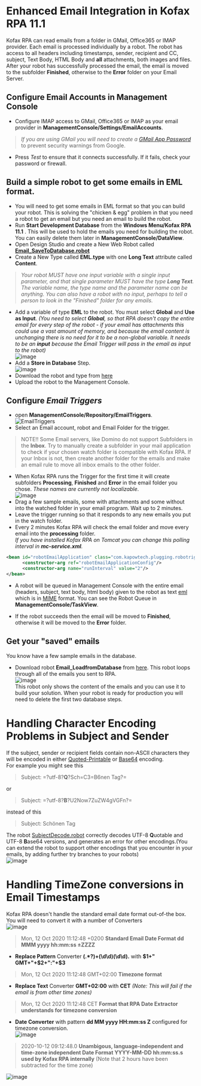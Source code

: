 # Enhanced Email Integration in Kofax RPA 11.1
Kofax RPA can read emails from a folder in GMail, Office365 or IMAP provider. Each email is processed individually by a robot. The robot has access to all headers including timestamps, sender, recipient and CC, subject, Text Body, HTML Body and **all** attachments, both images and files. After your robot has successfully processed the email, the email is moved to the subfolder **Finished**, otherwise to the **Error** folder on your Email Server.

## Configure Email Accounts in Management Console
* Configure IMAP access to GMail, Office365 or IMAP as your email provider in **ManagementConsole/Settings/EmailAccounts**.  
> *If you are using GMail you will need to create a [GMail App Password](https://support.google.com/accounts/answer/185833?hl=en)* to prevent security warnings from Google.
* Press *Test* to ensure that it connects successfully. If it fails, check your password or firewall.
## Build a simple robot to get some emails in EML format.
* You will need to get some emails in EML format so that you can build your robot. This is solving the "chicken & egg" problem in that you need a robot to get an email but you need an email to build the robot.
* Run **Start Development Database** from the **Windows Menu/Kofax RPA 11.1** . This will be used to hold the emails you need for building the robot. You can easily delete them later in **ManagementConsole/DataView**.
* Open Design Studio and create a New Web Robot called [**Email_SaveToDatabase.robot**](https://github.com/KofaxRPA/RPA-11.1/tree/main/Email)
* Create a New Type called **EML.type** with one **Long Text** attribute called **Content**.
> *Your robot MUST have one input variable with a single input parameter, and that single parameter MUST have the type **Long Text**. The variable name, the type name and the parameter name can be anything. You can also have a robot with no input, perhaps to tell a person to look in the "Finished" folder for any emails.*
* Add a variable of type **EML** to the robot. You must select **Global** and **Use as Input**. *(You need to select **Global**, so that RPA doesn't copy the entire email for every step of the robot - if your email has attachments this could use a vast amount of memory, and because the email content is unchanging there is no need for it to be a non-global variable. It needs to be an **input** because the Email Trigger will pass in the email as input to the robot)*  
![image](https://user-images.githubusercontent.com/47416964/98934364-409a6080-24e2-11eb-9599-26f3b945079d.png)
* Add a **Store in Database** Step.  
![image](https://user-images.githubusercontent.com/47416964/99876058-9e226180-2bf4-11eb-9122-7cca0d598065.png)
* Download the robot and type from [here](https://github.com/KofaxRPA/RPA-11.1/tree/main/Email)
* Upload the robot to the Management Console.
## Configure *Email Triggers*
* open **ManagementConsole/Repository/EmailTriggers**.  
![EmailTriggers](https://user-images.githubusercontent.com/47416964/98917769-10949280-24cd-11eb-9e4d-e007bb35ded2.png)
* Select an Email account, robot and Email Folder for the trigger.
> NOTE!! Some Email servers, like Domino do not support Subfolders in the **Inbox**. Try to manually create a subfolder in your mail application to check if your chosen watch folder is compatible with Kofax RPA. If your Inbox is not, then create another folder for the emails and make an email rule to move all inbox emails to the other folder.
* When Kofax RPA runs the Trigger for the first time it will create subfolders **Processing**, **Finished** and **Error** in the email folder you chose.  *These names are currently not localizable*.  
![image](https://user-images.githubusercontent.com/47416964/98919114-bf859e00-24ce-11eb-919e-8efbe5f60a8a.png)
* Drag a few sample emails, some with attachments and some without into the watched folder in your email program. Wait up to 2 minutes.
* Leave the trigger running so that it responds to any new emails you put in the watch folder.
* Every 2 minutes Kofax RPA will check the email folder and move every email into the **processing** folder.  
*If you have installed Kofax RPA on Tomcat you can change this polling interval in **mc-service.xml**.* 
```xml
<bean id="robotEmailApplication" class="com.kapowtech.plugging.robotrigger.email.RobotEmailApplication">
      <constructor-arg ref="robotEmailApplicationConfig"/>
      <constructor-arg name="runInterval" value="2"/>
</bean>
```
* A robot will be queued in Management Console with the entire email (headers, subject, text body, html body) given to the robot as text [eml](https://en.wikipedia.org/wiki/Email#Filename_extensions) which is in [MIME](https://en.wikipedia.org/wiki/MIME) format. You can see the Robot Queue in **ManagementConsole/TaskView**.

* If the robot succeeds then the email will be moved to **Finished**, otherwise it will be moved to the **Error** folder.
## Get your "saved" emails ##
You know have a few sample emails in the database.
* Download robot **Email_LoadfromDatabase** from [here](https://github.com/KofaxRPA/RPA-11.1/tree/main/Email). This robot loops through all of the emails you sent to RPA.  
![image](https://user-images.githubusercontent.com/47416964/99875974-f9a01f80-2bf3-11eb-8a4e-404af8a0fbf1.png)  
This robot only shows the content of the emails and you can use it to build your solution. When your robot is ready for production you will need to delete the first two database steps.

# Handling Character Encoding Problems in Subject and Sender

If the subject, sender or recipient fields contain non-ASCII characters they will be encoded in either [Quoted-Printable](https://en.wikipedia.org/wiki/Quoted-printable) or [Base64](https://en.wikipedia.org/wiki/Base64) encoding.  
For example you might see this  
> Subject: =?utf-8?**Q**?Sch=C3=B6nen Tag?=  

or  
> Subject: =?utf-8?**B**?U2Now7ZuZW4gVGFn?=  

instead of this  
> Subject: Schönen Tag  

The robot [SubjectDecode.robot](Email) correctly decodes UTF-8 **Q**uotable and UTF-8 **B**ase64 versions, and generates an error for other encodings.(You can extend the robot to support other encodings that you encounter in your emails, by adding further try branches to your robots)  
![image](https://user-images.githubusercontent.com/47416964/100441567-f949cd80-30a6-11eb-98ff-e4e0092dbb65.png)


# Handling TimeZone conversions in Email Timestamps

Kofax RPA doesn't handle the standard email date format out-of-the box. You will need to convert it with a number of Converters  
![image](https://user-images.githubusercontent.com/47416964/99877749-9f598b80-2c00-11eb-93c1-8d166ad59590.png)

 > Mon, 12 Oct 2020 11:12:48 +0200        **Standard Email Date Format  dd MMM yyyy hh:mm:ss ±ZZZZ**  
* **Replace Pattern** Converter **(.\*?)\+(\d\d)(\d\d).** with **$1+" GMT+"+$2+":"+$3**
 > Mon, 12 Oct 2020 11:12:48  GMT+02:00   **Timezone format**  
* **Replace Text** Converter **GMT+02:00** with **CET**   *(Note: This will fail if the email is from other time zones)*
 > Mon, 12 Oct 2020 11:12:48  CET         **Format that RPA Date Extractor understands for timezone conversion** 
* **Date Converter** with pattern **dd MM yyyy HH:mm:ss Z** configured for timezone conversion.  
 ![image](https://user-images.githubusercontent.com/47416964/99877542-476e5500-2bff-11eb-96a0-f8aed0374679.png)

 > 2020-10-12 09:12:48.0                  **Unambigous, language-independent and time-zone independent Date Format YYYY-MM-DD hh:mm:ss.s used by Kofax RPA internally**  (Note that 2 hours have been subtracted for the time zone)
  
![image](https://user-images.githubusercontent.com/47416964/99877542-476e5500-2bff-11eb-96a0-f8aed0374679.png)

